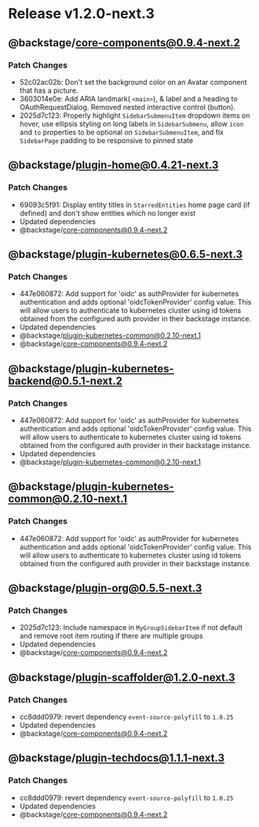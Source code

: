 # Release v1.2.0-next.3

## @backstage/core-components@0.9.4-next.2

### Patch Changes

- 52c02ac02b: Don't set the background color on an Avatar component that has a picture.
- 3603014e0e: Add ARIA landmark( `<main>`), & label and a heading to OAuthRequestDialog. Removed nested interactive control (button).
- 2025d7c123: Properly highlight `SidebarSubmenuItem` dropdown items on hover, use ellipsis styling on long labels in `SidebarSubmenu`, allow `icon` and `to` properties to be optional on `SidebarSubmenuItem`, and fix `SidebarPage` padding to be responsive to pinned state

## @backstage/plugin-home@0.4.21-next.3

### Patch Changes

- 69093c5f91: Display entity titles in `StarredEntities` home page card (if defined) and don't show entities which no longer exist
- Updated dependencies
 - @backstage/core-components@0.9.4-next.2

## @backstage/plugin-kubernetes@0.6.5-next.3

### Patch Changes

- 447e060872: Add support for 'oidc' as authProvider for kubernetes authentication
 and adds optional 'oidcTokenProvider' config value. This will allow
 users to authenticate to kubernetes cluster using id tokens obtained
 from the configured auth provider in their backstage instance.
- Updated dependencies
 - @backstage/plugin-kubernetes-common@0.2.10-next.1
 - @backstage/core-components@0.9.4-next.2

## @backstage/plugin-kubernetes-backend@0.5.1-next.2

### Patch Changes

- 447e060872: Add support for 'oidc' as authProvider for kubernetes authentication
 and adds optional 'oidcTokenProvider' config value. This will allow
 users to authenticate to kubernetes cluster using id tokens obtained
 from the configured auth provider in their backstage instance.
- Updated dependencies
 - @backstage/plugin-kubernetes-common@0.2.10-next.1

## @backstage/plugin-kubernetes-common@0.2.10-next.1

### Patch Changes

- 447e060872: Add support for 'oidc' as authProvider for kubernetes authentication
 and adds optional 'oidcTokenProvider' config value. This will allow
 users to authenticate to kubernetes cluster using id tokens obtained
 from the configured auth provider in their backstage instance.

## @backstage/plugin-org@0.5.5-next.3

### Patch Changes

- 2025d7c123: Include namespace in `MyGroupSidebarItem` if not default and remove root item routing if there are multiple groups
- Updated dependencies
 - @backstage/core-components@0.9.4-next.2

## @backstage/plugin-scaffolder@1.2.0-next.3

### Patch Changes

- cc8ddd0979: revert dependency `event-source-polyfill` to `1.0.25`
- Updated dependencies
 - @backstage/core-components@0.9.4-next.2

## @backstage/plugin-techdocs@1.1.1-next.3

### Patch Changes

- cc8ddd0979: revert dependency `event-source-polyfill` to `1.0.25`
- Updated dependencies
 - @backstage/core-components@0.9.4-next.2
